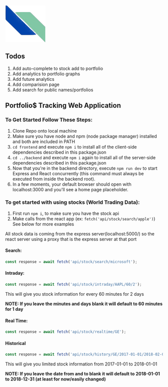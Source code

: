 ![Portfolio$ Logo](frontend/public/logos/portfolios/logo.png)
## Todos
1. Add auto-complete to stock add to portfolio
1. Add analytics to portfolio graphs
1. Add future analytics
1. Add comparision page
1. Add search for public names/portfolios
## Portfolio$ Tracking Web Application
### To Get Started Follow These Steps:
1. Clone Repo onto local machine
1. Make sure you have node and npm (node package manager) installed and both are included in PATH
1. `cd frontend` and execute `npm i` to install all of the client-side dependencies described in this package.json
1. `cd ../backend` and execute `npm i` again to install all of the server-side dependencies described in this package.json
1. Now that you're in the backend directory, execute `npm run dev` to start Express and React concurrently (this command must always be executed from inside the backend root). 
1. In a few moments, your default browser should open with localhost:3000 and you'll see a home page placeholder.

### To get started with using stocks (World Trading Data):
1. First run `npm i`, to make sure you have the stock api
1. Make calls from the react app (ex: `fetch('api/stock/search/apple')`) See below for more examples
  
 All stock data is coming from the express server(localhost:5000/) so the react server using a proxy that is the express server at that port
 
  #### Search:
  ```javascript
  const response = await fetch('api/stock/search/microsoft');
  ```
  #### Intraday:
  ```javascript
  const response = await fetch('api/stock/intraday/AAPL/60/2');
  ```
  This will give you stock information for every 60 minutes for 2 days
  
  **NOTE: If you leave the minutes and days blank it will default to 60 minutes for 1 day**
  #### Real Time:
  ```javascript
  const response = await fetch('api/stock/realtime/GE');
  ```
  #### Historical
  ```javascript
  const response = await fetch('api/stock/history/GE/2017-01-01/2018-02-01');
  ```
  This will give you limited stock information from 2017-01-01 to 2018-01-01
  
  **NOTE: If you leave the date from and to blank it will default to 2018-01-01 to 2018-12-31 (at least for now/easily changed)**
